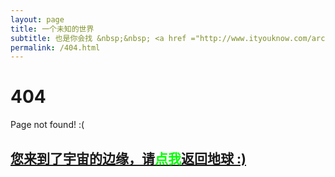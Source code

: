 ```yaml
---
layout: page
title: 一个未知的世界
subtitle: 也是你会找 &nbsp;&nbsp; <a href ="http://www.ityouknow.com/arch">架构</a>&nbsp;&nbsp; <a href ="http://www.ityouknow.com/arch">架构</a>&nbsp;&nbsp; <a href ="http://www.ityouknow.com/jvm">JVM</a>
permalink: /404.html
---
```


# 404

Page not found! :(


<h2><a href="http://www.ityouknow.com/blog">您来到了宇宙的边缘，请<span style="color:#00FF00">点我</span>返回地球 :)</a></h2>
